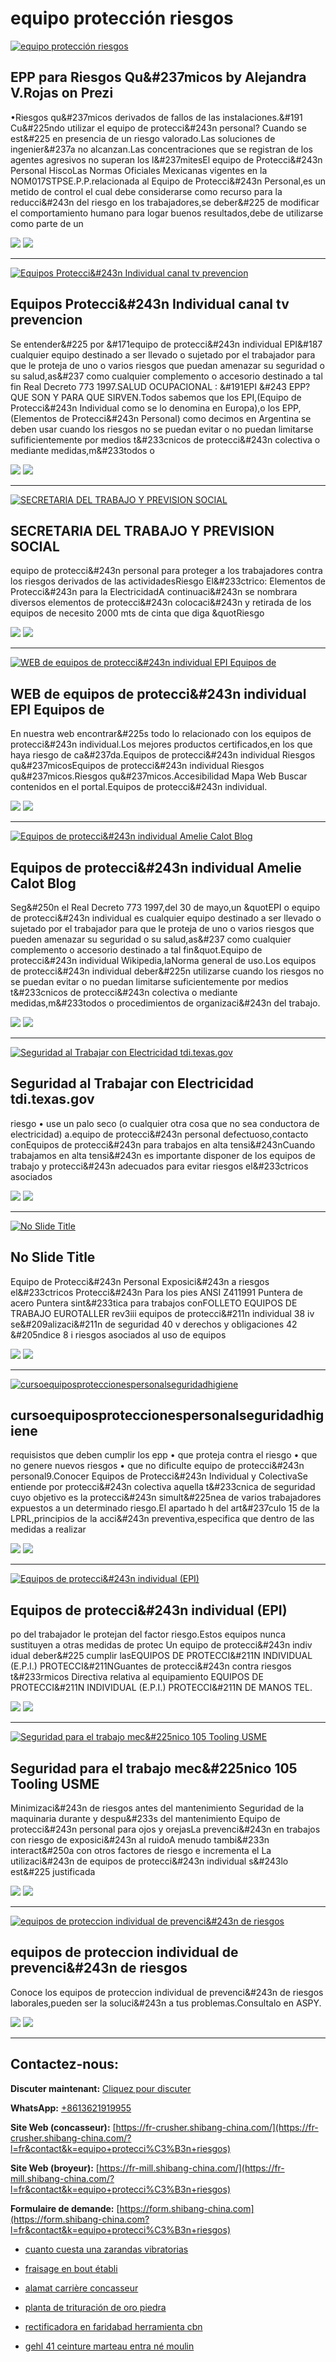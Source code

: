 # equipo protección riesgos

<a href="https://swt.shibang-china.com/?l=fr&img&k=equipo+protecci%C3%B3n+riesgos" target="_blank">![equipo protección riesgos](http://static.shibang-china.com/all-800x300/840.jpg)</a>

## EPP para Riesgos Qu&#237micos by Alejandra V.Rojas on Prezi
•Riesgos qu&#237micos derivados de fallos de las instalaciones.&#191 Cu&#225ndo utilizar el equipo de protecci&#243n personal? Cuando se est&#225 en presencia de un riesgo valorado.Las soluciones de ingenier&#237a no alcanzan.Las concentraciones que se registran de los agentes agresivos no superan los l&#237mitesEl equipo de Protecci&#243n Personal HiscoLas Normas Oficiales Mexicanas vigentes en la NOM017STPSE.P.P.relacionada al Equipo de Protecci&#243n Personal,es un metido de control el cual debe considerarse como recurso para la reducci&#243n del riesgo en los trabajadores,se deber&#225 de modificar el comportamiento humano para logar buenos resultados,debe de utilizarse como parte de un


<a href="https://whatsapp.shibangsoft.com/WhatsApp.php" target="_blank" title="WhatsApp">![](http://static.shibang-china.com/icon/whatsapp.png)</a> <a href="https://swt.shibang-china.com/?l=fr&icon&k=equipo+protecci%C3%B3n+riesgos" target="_blank">![](http://static.shibang-china.com/icon/chat-fr.png)</a>

---

<a href="https://swt.shibang-china.com/?l=fr&img&k=equipo+protecci%C3%B3n+riesgos" target="_blank">![Equipos Protecci&#243n Individual canal tv prevencion](http://static.shibang-china.com/all-800x300/805.jpg)</a>

## Equipos Protecci&#243n Individual canal tv prevencion
Se entender&#225 por &#171equipo de protecci&#243n individual EPI&#187 cualquier equipo destinado a ser llevado o sujetado por el trabajador para que le proteja de uno o varios riesgos que puedan amenazar su seguridad o su salud,as&#237 como cualquier complemento o accesorio destinado a tal fin Real Decreto 773 1997.SALUD OCUPACIONAL : &#191EPI &#243 EPP? QUE SON Y PARA QUE SIRVEN.Todos sabemos que los EPI,(Equipo de Protecci&#243n Individual como se lo denomina en Europa),o los EPP,(Elementos de Protecci&#243n Personal) como decimos en Argentina se deben usar cuando los riesgos no se puedan evitar o no puedan limitarse sufificientemente por medios t&#233cnicos de protecci&#243n colectiva o mediante medidas,m&#233todos o


<a href="https://whatsapp.shibangsoft.com/WhatsApp.php" target="_blank" title="WhatsApp">![](http://static.shibang-china.com/icon/whatsapp.png)</a> <a href="https://swt.shibang-china.com/?l=fr&icon&k=equipo+protecci%C3%B3n+riesgos" target="_blank">![](http://static.shibang-china.com/icon/chat-fr.png)</a>

---

<a href="https://swt.shibang-china.com/?l=fr&img&k=equipo+protecci%C3%B3n+riesgos" target="_blank">![SECRETARIA DEL TRABAJO Y PREVISION SOCIAL](http://static.shibang-china.com/all-800x300/1382.jpg)</a>

## SECRETARIA DEL TRABAJO Y PREVISION SOCIAL
equipo de protecci&#243n personal para proteger a los trabajadores contra los riesgos derivados de las actividadesRiesgo El&#233ctrico: Elementos de Protecci&#243n para la ElectricidadA continuaci&#243n se nombrara diversos elementos de protecci&#243n colocaci&#243n y retirada de los equipos de necesito 2000 mts de cinta que diga &quotRiesgo


<a href="https://whatsapp.shibangsoft.com/WhatsApp.php" target="_blank" title="WhatsApp">![](http://static.shibang-china.com/icon/whatsapp.png)</a> <a href="https://swt.shibang-china.com/?l=fr&icon&k=equipo+protecci%C3%B3n+riesgos" target="_blank">![](http://static.shibang-china.com/icon/chat-fr.png)</a>

---

<a href="https://swt.shibang-china.com/?l=fr&img&k=equipo+protecci%C3%B3n+riesgos" target="_blank">![WEB de equipos de protecci&#243n individual EPI Equipos de](http://static.shibang-china.com/all-800x300/100.jpg)</a>

## WEB de equipos de protecci&#243n individual EPI Equipos de
En nuestra web encontrar&#225s todo lo relacionado con los equipos de protecci&#243n individual.Los mejores productos certificados,en los que haya riesgo de ca&#237da.Equipos de protecci&#243n individual Riesgos qu&#237micosEquipos de protecci&#243n individual Riesgos qu&#237micos.Riesgos qu&#237micos.Accesibilidad Mapa Web Buscar contenidos en el portal.Equipos de protecci&#243n individual.


<a href="https://whatsapp.shibangsoft.com/WhatsApp.php" target="_blank" title="WhatsApp">![](http://static.shibang-china.com/icon/whatsapp.png)</a> <a href="https://swt.shibang-china.com/?l=fr&icon&k=equipo+protecci%C3%B3n+riesgos" target="_blank">![](http://static.shibang-china.com/icon/chat-fr.png)</a>

---

<a href="https://swt.shibang-china.com/?l=fr&img&k=equipo+protecci%C3%B3n+riesgos" target="_blank">![Equipos de protecci&#243n individual Amelie Calot Blog](http://static.shibang-china.com/all-800x300/1394.jpg)</a>

## Equipos de protecci&#243n individual Amelie Calot Blog
Seg&#250n el Real Decreto 773 1997,del 30 de mayo,un &quotEPI o equipo de protecci&#243n individual es cualquier equipo destinado a ser llevado o sujetado por el trabajador para que le proteja de uno o varios riesgos que pueden amenazar su seguridad o su salud,as&#237 como cualquier complemento o accesorio destinado a tal fin&quot.Equipo de protecci&#243n individual Wikipedia,laNorma general de uso.Los equipos de protecci&#243n individual deber&#225n utilizarse cuando los riesgos no se puedan evitar o no puedan limitarse suficientemente por medios t&#233cnicos de protecci&#243n colectiva o mediante medidas,m&#233todos o procedimientos de organizaci&#243n del trabajo.


<a href="https://whatsapp.shibangsoft.com/WhatsApp.php" target="_blank" title="WhatsApp">![](http://static.shibang-china.com/icon/whatsapp.png)</a> <a href="https://swt.shibang-china.com/?l=fr&icon&k=equipo+protecci%C3%B3n+riesgos" target="_blank">![](http://static.shibang-china.com/icon/chat-fr.png)</a>

---

<a href="https://swt.shibang-china.com/?l=fr&img&k=equipo+protecci%C3%B3n+riesgos" target="_blank">![Seguridad al Trabajar con Electricidad tdi.texas.gov](http://static.shibang-china.com/all-800x300/107.jpg)</a>

## Seguridad al Trabajar con Electricidad tdi.texas.gov
riesgo • use un palo seco (o cualquier otra cosa que no sea conductora de electricidad) a.equipo de protecci&#243n personal defectuoso,contacto conEquipos de protecci&#243n para trabajos en alta tensi&#243nCuando trabajamos en alta tensi&#243n es importante disponer de los equipos de trabajo y protecci&#243n adecuados para evitar riesgos el&#233ctricos asociados


<a href="https://whatsapp.shibangsoft.com/WhatsApp.php" target="_blank" title="WhatsApp">![](http://static.shibang-china.com/icon/whatsapp.png)</a> <a href="https://swt.shibang-china.com/?l=fr&icon&k=equipo+protecci%C3%B3n+riesgos" target="_blank">![](http://static.shibang-china.com/icon/chat-fr.png)</a>

---

<a href="https://swt.shibang-china.com/?l=fr&img&k=equipo+protecci%C3%B3n+riesgos" target="_blank">![No Slide Title](http://static.shibang-china.com/all-800x300/510.jpg)</a>

## No Slide Title
Equipo de Protecci&#243n Personal Exposici&#243n a riesgos el&#233ctricos Protecci&#243n Para los pies ANSI Z411991 Puntera de acero Puntera sint&#233tica para trabajos conFOLLETO EQUIPOS DE TRABAJO EUROTALLER rev3iii equipos de protecci&#211n individual 38 iv se&#209alizaci&#211n de seguridad 40 v derechos y obligaciones 42 &#205ndice 8 i riesgos asociados al uso de equipos


<a href="https://whatsapp.shibangsoft.com/WhatsApp.php" target="_blank" title="WhatsApp">![](http://static.shibang-china.com/icon/whatsapp.png)</a> <a href="https://swt.shibang-china.com/?l=fr&icon&k=equipo+protecci%C3%B3n+riesgos" target="_blank">![](http://static.shibang-china.com/icon/chat-fr.png)</a>

---

<a href="https://swt.shibang-china.com/?l=fr&img&k=equipo+protecci%C3%B3n+riesgos" target="_blank">![cursoequiposproteccionespersonalseguridadhigiene](http://static.shibang-china.com/all-800x300/1115.jpg)</a>

## cursoequiposproteccionespersonalseguridadhigiene
requisistos que deben cumplir los epp • que proteja contra el riesgo • que no genere nuevos riesgos • que no dificulte equipo de protecci&#243n personal9.Conocer Equipos de Protecci&#243n Individual y ColectivaSe entiende por protecci&#243n colectiva aquella t&#233cnica de seguridad cuyo objetivo es la protecci&#243n simult&#225nea de varios trabajadores expuestos a un determinado riesgo.El apartado h del art&#237culo 15 de la LPRL,principios de la acci&#243n preventiva,especifica que dentro de las medidas a realizar


<a href="https://whatsapp.shibangsoft.com/WhatsApp.php" target="_blank" title="WhatsApp">![](http://static.shibang-china.com/icon/whatsapp.png)</a> <a href="https://swt.shibang-china.com/?l=fr&icon&k=equipo+protecci%C3%B3n+riesgos" target="_blank">![](http://static.shibang-china.com/icon/chat-fr.png)</a>

---

<a href="https://swt.shibang-china.com/?l=fr&img&k=equipo+protecci%C3%B3n+riesgos" target="_blank">![Equipos de protecci&#243n individual (EPI)](http://static.shibang-china.com/all-800x300/872.jpg)</a>

## Equipos de protecci&#243n individual (EPI)
po del trabajador le protejan del factor riesgo.Estos equipos nunca sustituyen a otras medidas de protec Un equipo de protecci&#243n indiv idual deber&#225 cumplir lasEQUIPOS DE PROTECCI&#211N INDIVIDUAL (E.P.I.) PROTECCI&#211NGuantes de protecci&#243n contra riesgos t&#233rmicos Directiva relativa al equipamiento EQUIPOS DE PROTECCI&#211N INDIVIDUAL (E.P.I.) PROTECCI&#211N DE MANOS TEL.


<a href="https://whatsapp.shibangsoft.com/WhatsApp.php" target="_blank" title="WhatsApp">![](http://static.shibang-china.com/icon/whatsapp.png)</a> <a href="https://swt.shibang-china.com/?l=fr&icon&k=equipo+protecci%C3%B3n+riesgos" target="_blank">![](http://static.shibang-china.com/icon/chat-fr.png)</a>

---

<a href="https://swt.shibang-china.com/?l=fr&img&k=equipo+protecci%C3%B3n+riesgos" target="_blank">![Seguridad para el trabajo mec&#225nico 105 Tooling USME](http://static.shibang-china.com/all-800x300/1289.jpg)</a>

## Seguridad para el trabajo mec&#225nico 105 Tooling USME
Minimizaci&#243n de riesgos antes del mantenimiento Seguridad de la maquinaria durante y despu&#233s del mantenimiento Equipo de protecci&#243n personal para ojos y orejasLa prevenci&#243n en trabajos con riesgo de exposici&#243n al ruidoA menudo tambi&#233n interact&#250a con otros factores de riesgo e incrementa el La utilizaci&#243n de equipos de protecci&#243n individual s&#243lo est&#225 justificada


<a href="https://whatsapp.shibangsoft.com/WhatsApp.php" target="_blank" title="WhatsApp">![](http://static.shibang-china.com/icon/whatsapp.png)</a> <a href="https://swt.shibang-china.com/?l=fr&icon&k=equipo+protecci%C3%B3n+riesgos" target="_blank">![](http://static.shibang-china.com/icon/chat-fr.png)</a>

---

<a href="https://swt.shibang-china.com/?l=fr&img&k=equipo+protecci%C3%B3n+riesgos" target="_blank">![equipos de proteccion individual de prevenci&#243n de riesgos](http://static.shibang-china.com/all-800x300/857.jpg)</a>

## equipos de proteccion individual de prevenci&#243n de riesgos
Conoce los equipos de proteccion individual de prevenci&#243n de riesgos laborales,pueden ser la soluci&#243n a tus problemas.Consultalo en ASPY.

<a href="https://whatsapp.shibangsoft.com/WhatsApp.php" target="_blank" title="WhatsApp">![](http://static.shibang-china.com/icon/whatsapp.png)</a> <a href="https://swt.shibang-china.com/?l=fr&icon&k=equipo+protecci%C3%B3n+riesgos" target="_blank">![](http://static.shibang-china.com/icon/chat-fr.png)</a>

---
## Contactez-nous:

**Discuter maintenant:** [Cliquez pour discuter](https://swt.shibang-china.com?l=fr&contact&k=equipo+protecci%C3%B3n+riesgos)

**WhatsApp:**  [+8613621919955](https://whatsapp.shibangsoft.com/WhatsApp.php)

**Site Web (concasseur):** [https://fr-crusher.shibang-china.com/](https://fr-crusher.shibang-china.com/?l=fr&contact&k=equipo+protecci%C3%B3n+riesgos)

**Site Web (broyeur):** [https://fr-mill.shibang-china.com/](https://fr-mill.shibang-china.com/?l=fr&contact&k=equipo+protecci%C3%B3n+riesgos)

**Formulaire de demande:** [https://form.shibang-china.com](https://form.shibang-china.com?l=fr&contact&k=equipo+protecci%C3%B3n+riesgos)

* [cuanto cuesta una zarandas vibratorias](../65/cuanto%20cuesta%20una%20zarandas%20vibratorias.md)

* [fraisage en bout établi](../65/fraisage%20en%20bout%20%C3%A9tabli.md)

* [alamat carrière concasseur](../62/alamat%20carri%C3%A8re%20concasseur.md)

* [planta de trituración de oro piedra](../63/planta%20de%20trituraci%C3%B3n%20de%20oro%20piedra.md)

* [rectificadora en faridabad herramienta cbn](../63/rectificadora%20en%20faridabad%20herramienta%20cbn.md)

* [gehl 41 ceinture marteau entra né moulin](../61/gehl%2041%20ceinture%20marteau%20entra%20n%C3%A9%20moulin.md)